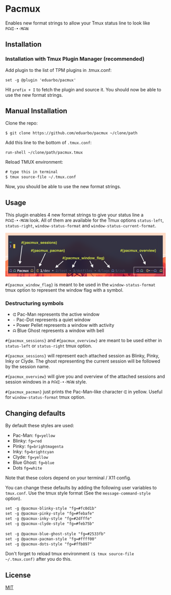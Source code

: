 # Pacmux

Enables new format strings to allow your Tmux status line to look like `Pᗣᗧ·•·MᗣN`
 

## Installation
### Installation with Tmux Plugin Manager (recommended)

Add plugin to the list of TPM plugins in .tmux.conf:

    set -g @plugin 'eduarbo/pacmux'

Hit `prefix + I` to fetch the plugin and source it.  You should now be able to
use the new format strings.


## Manual Installation

Clone the repo:

    $ git clone https://github.com/eduarbo/pacmux ~/clone/path

Add this line to the bottom of `.tmux.conf`:

    run-shell ~/clone/path/pacmux.tmux

Reload TMUX environment:

    # type this in terminal
    $ tmux source-file ~/.tmux.conf

Now, you should be able to use the new format strings.


## Usage

This plugin enables 4 new format strings to give your status line a `Pᗣᗧ·•·MᗣN` look.
All of them are available for the Tmux options `status-left`, `status-right`,
`window-status-format` and `window-status-current-format`.

<img src="screenshot.png" alt="Destructuring Pacmux" width="666" />

`#{pacmux_window_flag}` is meant to be used in the `window-status-format` tmux option
to represent the window flag with a symbol.

### Destructuring symbols
- `ᗧ` Pac-Man represents the active window
- `·` Pac-Dot represents a quiet window
- `•` Power Pellet represents a window with activity
- `ᗣ` Blue Ghost represents a window with bell

`#{pacmux_sessions}` and `#{pacmux_overview}` are meant to be used either in
`status-left` or `status-right` tmux option.

`#{pacmux_sessions}` will represent each attached session as Blinky, Pinky, Inky
or Clyde. The ghost representing the current session will be followed by the
session name.

`#{pacmux_overview}` will give you and overview of the attached sessions and
session windows in a `Pᗣᗧ·•·MᗣN` style.

`#{pacmux_pacman}` just prints the Pac-Man-like character `ᗧ` in yellow. Useful
for `window-status-format` tmux option.


## Changing defaults

By default these styles are used:

- Pac-Man: `fg=yellow`
- Blinky: `fg=red`
- Pinky: `fg=brightmagenta`
- Inky: `fg=brightcyan`
- Clyde: `fg=yellow`
- Blue Ghost: `fg=blue`
- Dots `fg=white`

Note that these colors depend on your terminal / X11 config.

You can change these defaults by adding the following user variables to
`tmux.conf`. Use the tmux style format (See the `message-command-style` option).

    set -g @pacmux-blinky-style "fg=#fc0d1b"
    set -g @pacmux-pinky-style "fg=#febafe"
    set -g @pacmux-inky-style "fg=#2dfffe"
    set -g @pacmux-clyde-style "fg=#feb75b"

    set -g @pacmux-blue-ghost-style "fg=#2533fb"
    set -g @pacmux-pacman-style "fg=#ffff00"
    set -g @pacmux-dots-style "fg=#ffb897"

Don't forget to reload tmux environment `($ tmux source-file ~/.tmux.conf)` after
you do this.
 

## License

[MIT](LICENSE.md)
